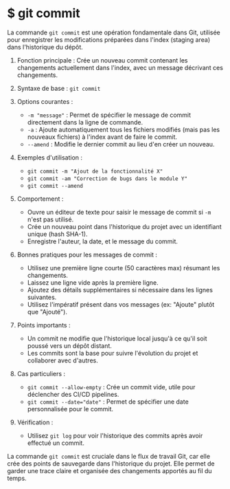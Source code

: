 # $ git commit

La commande `git commit` est une opération fondamentale dans Git, utilisée pour enregistrer les modifications préparées dans l'index (staging area) dans l'historique du dépôt.

1. Fonction principale :
   Crée un nouveau commit contenant les changements actuellement dans l'index, avec un message décrivant ces changements.

2. Syntaxe de base :
   `git commit`

3. Options courantes :
   - `-m "message"` : Permet de spécifier le message de commit directement dans la ligne de commande.
   - `-a` : Ajoute automatiquement tous les fichiers modifiés (mais pas les nouveaux fichiers) à l'index avant de faire le commit.
   - `--amend` : Modifie le dernier commit au lieu d'en créer un nouveau.

4. Exemples d'utilisation :
   - `git commit -m "Ajout de la fonctionnalité X"`
   - `git commit -am "Correction de bugs dans le module Y"`
   - `git commit --amend`

5. Comportement :
   - Ouvre un éditeur de texte pour saisir le message de commit si `-m` n'est pas utilisé.
   - Crée un nouveau point dans l'historique du projet avec un identifiant unique (hash SHA-1).
   - Enregistre l'auteur, la date, et le message du commit.

6. Bonnes pratiques pour les messages de commit :
   - Utilisez une première ligne courte (50 caractères max) résumant les changements.
   - Laissez une ligne vide après la première ligne.
   - Ajoutez des détails supplémentaires si nécessaire dans les lignes suivantes.
   - Utilisez l'impératif présent dans vos messages (ex: "Ajoute" plutôt que "Ajouté").

7. Points importants :
   - Un commit ne modifie que l'historique local jusqu'à ce qu'il soit poussé vers un dépôt distant.
   - Les commits sont la base pour suivre l'évolution du projet et collaborer avec d'autres.

8. Cas particuliers :
   - `git commit --allow-empty` : Crée un commit vide, utile pour déclencher des CI/CD pipelines.
   - `git commit --date="date"` : Permet de spécifier une date personnalisée pour le commit.

9. Vérification :
   - Utilisez `git log` pour voir l'historique des commits après avoir effectué un commit.

La commande `git commit` est cruciale dans le flux de travail Git, car elle crée des points de sauvegarde dans l'historique du projet. Elle permet de garder une trace claire et organisée des changements apportés au fil du temps.